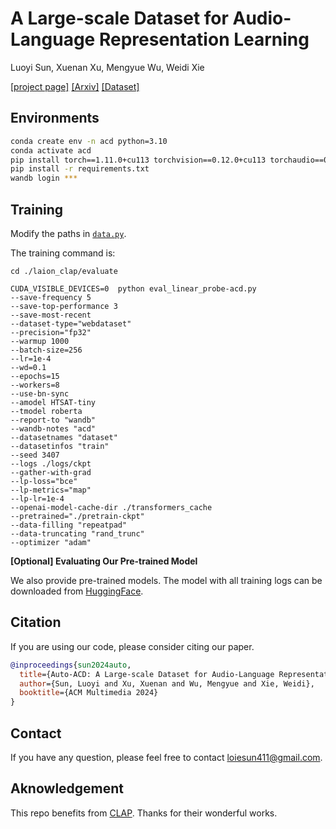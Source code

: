 # A Large-scale Dataset for Audio-Language Representation Learning

Luoyi Sun, Xuenan Xu, Mengyue Wu, Weidi Xie

[[project page]](https://auto-acd.github.io/)
[[Arxiv]](https://arxiv.org/abs/2309.11500)
[[Dataset]](https://huggingface.co/datasets/Loie/Auto-ACD)

## Environments

```bash
conda create env -n acd python=3.10
conda activate acd
pip install torch==1.11.0+cu113 torchvision==0.12.0+cu113 torchaudio==0.11.0+cu113 -f https://download.pytorch.org/whl/torch_stable.html
pip install -r requirements.txt
wandb login ***
```


## Training
Modify the paths in [`data.py`](./laion_clap/training/data.py).

The training command is:
```
cd ./laion_clap/evaluate

CUDA_VISIBLE_DEVICES=0  python eval_linear_probe-acd.py   
--save-frequency 5  
--save-top-performance 3  
--save-most-recent    
--dataset-type="webdataset"   
--precision="fp32"   
--warmup 1000    
--batch-size=256    
--lr=1e-4    
--wd=0.1    
--epochs=15  
--workers=8   
--use-bn-sync        
--amodel HTSAT-tiny    
--tmodel roberta     
--report-to "wandb"     
--wandb-notes "acd"     
--datasetnames "dataset"     
--datasetinfos "train"     
--seed 3407        
--logs ./logs/ckpt     
--gather-with-grad     
--lp-loss="bce"     
--lp-metrics="map"     
--lp-lr=1e-4     
--openai-model-cache-dir ./transformers_cache     
--pretrained="./pretrain-ckpt"     
--data-filling "repeatpad"    
--data-truncating "rand_trunc"     
--optimizer "adam"
```
<!-- 
## Inference

The inference command is:
```
python main.py --gpu 0 --config_file configs/htm.yaml --run_name eval
``` -->

**[Optional] Evaluating Our Pre-trained Model**

We also provide pre-trained models. The model with all training logs can be downloaded from [HuggingFace](https://huggingface.co/Loie/AutoACD). 


## Citation
If you are using our code, please consider citing our paper.
```bibtex
@inproceedings{sun2024auto,
  title={Auto-ACD: A Large-scale Dataset for Audio-Language Representation Learning},
  author={Sun, Luoyi and Xu, Xuenan and Wu, Mengyue and Xie, Weidi},
  booktitle={ACM Multimedia 2024}
}
```


## Contact
If you have any question, please feel free to contact loiesun411@gmail.com.


## Aknowledgement
This repo benefits from [CLAP](https://github.com/LAION-AI/CLAP). Thanks for their wonderful works.
